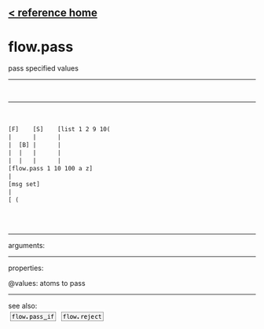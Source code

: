 [< reference home](index.html)
---

# flow.pass


pass specified values

---

<br>


---


```


[F]    [S]    [list 1 2 9 10(
|      |      |
|  [B] |      |
|  |   |      |
|  |   |      |
[flow.pass 1 10 100 a z]
|
[msg set]
|
[ (


            
```

---
arguments:


---
properties:

@values: atoms to pass<br>

---
see also:<br>
[![flow.pass_if](img/object_flow.pass_if.png)](flow.pass_if.html)
[![flow.reject](img/object_flow.reject.png)](flow.reject.html)
